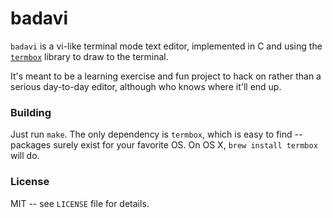 # badavi

`badavi` is a vi-like terminal mode text editor, implemented in C and using the
[`termbox`](https://github.com/nsf/termbox) library to draw to the terminal.

It's meant to be a learning exercise and fun project to hack on rather than a
serious day-to-day editor, although who knows where it'll end up.

### Building

Just run `make`. The only dependency is `termbox`, which is easy to find --
packages surely exist for your favorite OS. On OS X, `brew install termbox`
will do.

### License

MIT -- see `LICENSE` file for details.

